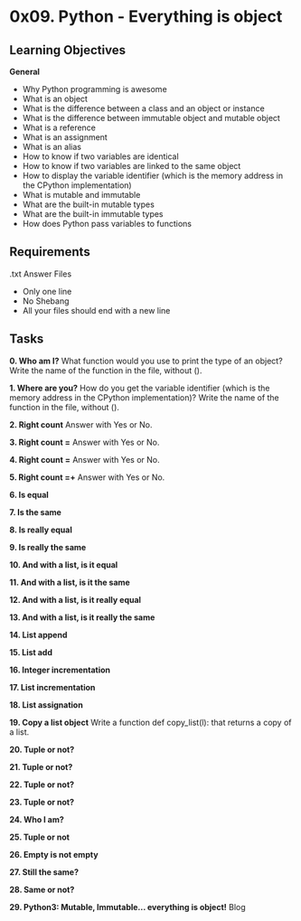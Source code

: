 # 0x09. Python - Everything is object

## Learning Objectives
**General**

* Why Python programming is awesome
* What is an object
* What is the difference between a class and an object or instance
* What is the difference between immutable object and mutable object
* What is a reference
* What is an assignment
* What is an alias
* How to know if two variables are identical
* How to know if two variables are linked to the same object
* How to display the variable identifier (which is the memory address in the CPython implementation)
* What is mutable and immutable
* What are the built-in mutable types
* What are the built-in immutable types
* How does Python pass variables to functions

## Requirements
.txt Answer Files

* Only one line
* No Shebang
* All your files should end with a new line

## Tasks
**0. Who am I?**
What function would you use to print the type of an object?
Write the name of the function in the file, without ().

**1. Where are you?**
How do you get the variable identifier (which is the memory address in the CPython implementation)?
Write the name of the function in the file, without ().

**2. Right count**
Answer with Yes or No.

**3. Right count =**
Answer with Yes or No.

**4. Right count =**
Answer with Yes or No.

**5. Right count =+**
Answer with Yes or No.

**6. Is equal**

**7. Is the same**

**8. Is really equal**

**9. Is really the same**

**10. And with a list, is it equal**

**11. And with a list, is it the same**

**12. And with a list, is it really equal**

**13. And with a list, is it really the same**

**14. List append**

**15. List add**

**16. Integer incrementation**

**17. List incrementation**

**18. List assignation**

**19. Copy a list object**
Write a function def copy_list(l): that returns a copy of a list.

**20. Tuple or not?**

**21. Tuple or not?**

**22. Tuple or not?**

**23. Tuple or not?**

**24. Who I am?**

**25. Tuple or not**

**26. Empty is not empty**

**27. Still the same?**

**28. Same or not?**

**29. Python3: Mutable, Immutable... everything is object!**
Blog

